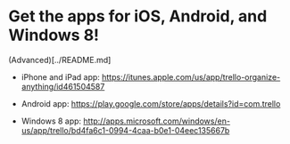 # Get the apps for iOS, Android, and Windows 8!

(Advanced)[../README.md]



- iPhone and iPad app: https://itunes.apple.com/us/app/trello-organize-anything/id461504587

- Android app: https://play.google.com/store/apps/details?id=com.trello

- Windows 8 app: http://apps.microsoft.com/windows/en-us/app/trello/bd4fa6c1-0994-4caa-b0e1-04eec135667b

